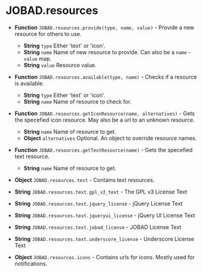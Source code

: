 # JOBAD.resources

* **Function** `JOBAD.resources.provide(type, name, value)` - Provide a new resource for others to use. 
	* **String** `type` Either 'text' or 'icon'. 
	* **String** `name` Name of new resource to provide. Can also be a `name` - `value` map. 
	* **String** `value` Resource value. 
* **Function** `JOBAD.resources.available(type, name)` - Checks if a resource is available. 
	* **String** `type` Either 'text' or 'icon'. 
	* **String** `name` Name of resource to check for. 
* **Function** `JOBAD.resources.getIconResource(name, alternatives)` - Gets the specefied icon resource. May also be a url to an unknown resource. 
	* **String** `name` Name of resource to get. 
	* **Object** `alternatives` Optional. An object to override resource names. 
* **Function** `JOBAD.resources.getTextResource(name)` - Gets the specefied text resource. 
	* **String** `name` Name of resource to get. 

* **Object** `JOBAD.resources.text` - Contains text resources. 
* **String** `JOBAD.resources.text.gpl_v3_text` - The GPL v3 License Text
* **String** `JOBAD.resources.text.jquery_license` - jQuery License Text
* **String** `JOBAD.resources.text.jqueryui_license` - jQuery UI License Text
* **String** `JOBAD.resources.text.jobad_license` - JOBAD License Text
* **String** `JOBAD.resources.text.underscore_license` - Underscore License Text
* **Object** `JOBAD.resources.icons` - Contains urls for icons. Mostly used for notifications. 